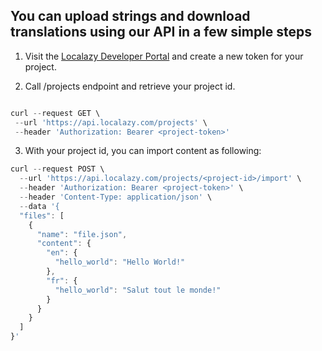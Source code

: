 ## You can upload strings and download translations using our API in a few simple steps

1. Visit the [Localazy Developer Portal](https://localazy.com/console/tokens) and create a new token for your project.

2. Call /projects endpoint and retrieve your project id.

```javascript

curl --request GET \
 --url 'https://api.localazy.com/projects' \
 --header 'Authorization: Bearer <project-token>'

```

3. With your project id, you can import content as following:

```javascript
curl --request POST \
  --url 'https://api.localazy.com/projects/<project-id>/import' \
  --header 'Authorization: Bearer <project-token>' \
  --header 'Content-Type: application/json' \
  --data '{
  "files": [
    {
      "name": "file.json",
      "content": {
        "en": {
          "hello_world": "Hello World!"
        },
        "fr": {
          "hello_world": "Salut tout le monde!"
        }
      }
    }
  ]
}'
```
